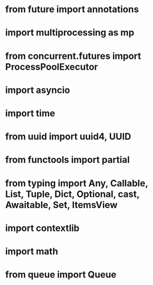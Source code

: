 # from __future__ import annotations
# import multiprocessing as mp
# from concurrent.futures import ProcessPoolExecutor
# import asyncio
# import time 
# from uuid import uuid4, UUID
# from functools import partial
# from typing import Any, Callable, List, Tuple, Dict, Optional, cast, Awaitable, Set, ItemsView
# import contextlib
# import math
# from queue import Queue